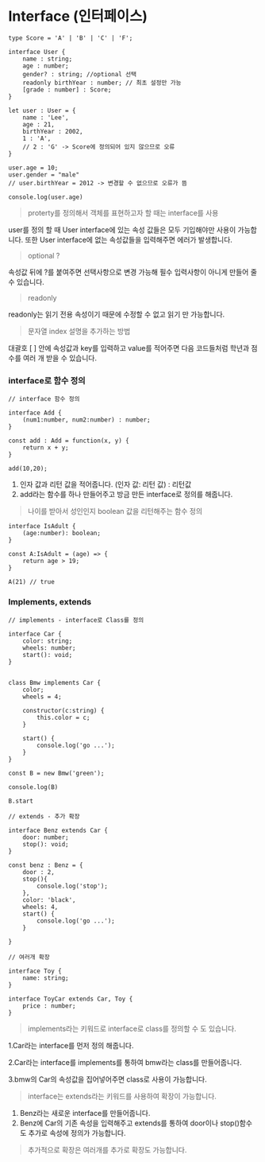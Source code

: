 # Interface (인터페이스)

```
type Score = 'A' | 'B' | 'C' | 'F';

interface User {
    name : string;
    age : number;
    gender? : string; //optional 선택
    readonly birthYear : number; // 최초 설정만 가능
    [grade : number] : Score;
}

let user : User = {
    name : 'Lee',
    age : 21,
    birthYear : 2002,
    1 : 'A',
    // 2 : 'G' -> Score에 정의되어 있지 않으므로 오류
}

user.age = 10;
user.gender = "male"
// user.birthYear = 2012 -> 변경할 수 없으므로 오류가 뜸

console.log(user.age)
```

> proterty를 정의해서 객체를 표현하고자 할 때는 interface를 사용

user를 정의 할 때 User interface에 있는 속성 값들은 모두 기입해야만 사용이 가능합니다. 또한 User interface에 없는 속성값들을 입력해주면 에러가 발생합니다.

> optional  ?

속성값 뒤에 ?를 붙여주면 선택사항으로 변경 가능해 필수 입력사항이 아니게 만들어 줄 수 있습니다.

> readonly

readonly는 읽기 전용 속성이기 때문에 수정할 수 없고 읽기 만 가능합니다.

> 문자열 index 설명을 추가하는 방법 

대괄호 [ ] 안에 속성값과 key를 입력하고 value를 적어주면 다음 코드들처럼 학년과 점수를 여러 개 받을 수 있습니다.



### interface로 함수 정의

```
// interface 함수 정의

interface Add {
    (num1:number, num2:number) : number;
}

const add : Add = function(x, y) {
    return x + y;
}

add(10,20);
```

1. 인자 값과 리턴 값을 적어줍니다. (인자 값: 리턴 값) : 리턴값
2. add라는 함수를 하나 만들어주고 방금 만든 interface로 정의를 해줍니다. 



> 나이를 받아서 성인인지 boolean 값을 리턴해주는 함수 정의

```
interface IsAdult {
    (age:number): boolean;
}

const A:IsAdult = (age) => {
    return age > 19;
}

A(21) // true
```



### Implements, extends

```
// implements - interface로 Class를 정의

interface Car {
    color: string;
    wheels: number;
    start(): void;
}


class Bmw implements Car {
    color;
    wheels = 4;

    constructor(c:string) {
        this.color = c;
    }

    start() {
        console.log('go ...');
    }
}

const B = new Bmw('green');

console.log(B)

B.start

// extends - 추가 확장

interface Benz extends Car {
    door: number;
    stop(): void;
}

const benz : Benz = {
    door : 2,
    stop(){
        console.log('stop');
    },
    color: 'black',
    wheels: 4,
    start() {
        console.log('go ...');
    }

}

// 여러개 확장

interface Toy {
    name: string;
}

interface ToyCar extends Car, Toy {
    price : number;
}

```

> implements라는 키워드로 interface로 class를 정의할 수 도 있습니다.

1.Car라는 interface를 먼저 정의 해줍니다. 

2.Car라는 interface를 implements를 통하여 bmw라는 class를 만들어줍니다.

 3.bmw의 Car의 속성값을 집어넣어주면 class로 사용이 가능합니다.



> interface는 extends라는 키워드를 사용하여 확장이 가능합니다.

1. Benz라는 새로운 interface를 만들어줍니다.
2.  Benz에 Car의 기존 속성을 입력해주고 extends를 통하여 door이나 stop()함수도 추가로 속성에 정의가 가능합니다.



> 추가적으로 확장은 여러개를 추가로 확장도 가능합니다.
